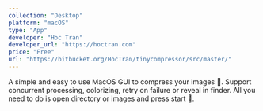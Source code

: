 ```yaml
---
collection: "Desktop"
platform: "macOS"
type: "App"
developer: "Hoc Tran"
developer_url: "https://hoctran.com"
price: "Free"
url: "https://bitbucket.org/HocTran/tinycompressor/src/master/"
---
```


A simple and easy to use MacOS GUI to compress your images 🚀.
Support concurrent processing, colorizing, retry on failure or reveal in finder.
All you need to do is open directory or images and press start 🎉.
